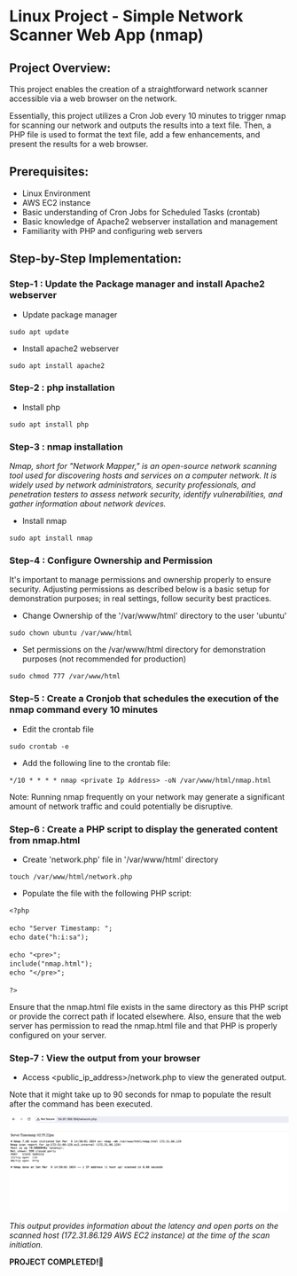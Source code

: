 # Linux Project - Simple Network Scanner Web App (nmap)

## Project Overview:

This project enables the creation of a straightforward network scanner accessible via a web browser on the network.

Essentially, this project utilizes a Cron Job every 10 minutes to trigger nmap for scanning our network and outputs the results into a text file. Then, a PHP file is used to format the text file, add a few enhancements, and present the results for a web browser.

## Prerequisites:

- Linux Environment
- AWS EC2 instance
- Basic understanding of Cron Jobs for Scheduled Tasks (crontab)
- Basic knowledge of Apache2 webserver installation and management
- Familiarity with PHP and configuring web servers

## Step-by-Step Implementation:

### Step-1 : Update the Package manager and install Apache2 webserver

- Update package manager

```
sudo apt update
```

- Install apache2 webserver

```
sudo apt install apache2
```

### Step-2 : php installation

- Install php

```
sudo apt install php
```

### Step-3 : nmap installation 

_Nmap, short for "Network Mapper," is an open-source network scanning tool used for discovering hosts and services on a computer network. It is widely used by network administrators, security professionals, and penetration testers to assess network security, identify vulnerabilities, and gather information about network devices._

- Install nmap

```
sudo apt install nmap
```

### Step-4 : Configure Ownership and Permission 

It's important to manage permissions and ownership properly to ensure security. Adjusting permissions as described below is a basic setup for demonstration purposes; in real settings, follow security best practices.

- Change Ownership of the '/var/www/html' directory to the user 'ubuntu'

```
sudo chown ubuntu /var/www/html
```

- Set permissions on the /var/www/html directory for demonstration purposes (not recommended for production)

```
sudo chmod 777 /var/www/html
```

### Step-5 : Create a Cronjob that schedules the execution of the nmap command every 10 minutes

- Edit the crontab file
```
sudo crontab -e
```

- Add the following line to the crontab file:

```
*/10 * * * * nmap <private Ip Address> -oN /var/www/html/nmap.html
```

Note: Running nmap frequently on your network may generate a significant amount of network traffic and could potentially be disruptive.

### Step-6 : Create a PHP script to display the generated content from nmap.html

- Create 'network.php' file in '/var/www/html' directory

```
touch /var/www/html/network.php
```

- Populate the file with the following PHP script:

```
<?php

echo "Server Timestamp: ";
echo date("h:i:sa");

echo "<pre>";
include("nmap.html");
echo "</pre>";

?>
```

Ensure that the nmap.html file exists in the same directory as this PHP script or provide the correct path if located elsewhere. Also, ensure that the web server has permission to read the nmap.html file and that PHP is properly configured on your server.

### Step-7 : View the output from your browser 

- Access <public_ip_address>/network.php to view the generated output. 

Note that it might take up to 90 seconds for nmap to populate the result after the command has been executed.


![alt text](images/nmap_output.png)


_This output provides information about the latency and open ports on the scanned host (172.31.86.129 AWS EC2 instance) at the time of the scan initiation._

**PROJECT COMPLETED!🎉**

